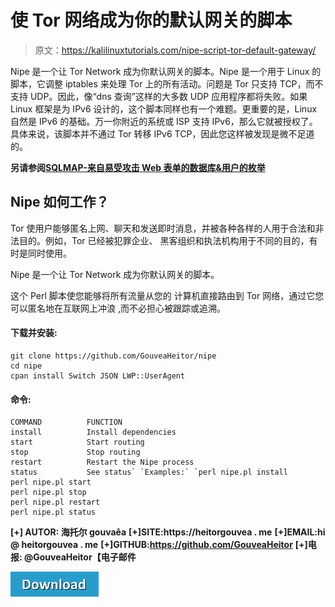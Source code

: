 # 使 Tor 网络成为你的默认网关的脚本

> 原文：<https://kalilinuxtutorials.com/nipe-script-tor-default-gateway/>

Nipe 是一个让 Tor Network 成为你默认网关的脚本。Nipe 是一个用于 Linux 的脚本，它调整 iptables 来处理 Tor 上的所有活动。问题是 Tor 只支持 TCP，而不支持 UDP。因此，像“dns 查询”这样的大多数 UDP 应用程序都将失败。如果 Linux 框架是为 IPv6 设计的，这个脚本同样也有一个难题。更重要的是，Linux 自然是 IPv6 的基础。万一你附近的系统或 ISP 支持 IPv6，那么它就被授权了。具体来说，该脚本并不通过 Tor 转移 IPv6 TCP，因此您这样被发现是微不足道的。

**另请参阅[SQLMAP-来自易受攻击 Web 表单的数据库&用户的枚举](https://kalilinuxtutorials.com/sqlmap2/)**

## **Nipe 如何工作？**

Tor 使用户能够匿名上网、聊天和发送即时消息，并被各种各样的人用于合法和非法目的。例如，Tor 已经被犯罪企业、
黑客组织和执法机构用于不同的目的，有时是同时使用。

Nipe 是一个让 Tor Network 成为你默认网关的脚本。

这个 Perl 脚本使您能够将所有流量从您的
计算机直接路由到 Tor 网络，通过它您可以匿名地在互联网上冲浪
,而不必担心被跟踪或追溯。

#### 下载并安装:

```
git clone https://github.com/GouveaHeitor/nipe
cd nipe
cpan install Switch JSON LWP::UserAgent
```

#### 命令:

```
COMMAND          FUNCTION
install          Install dependencies
start            Start routing
stop             Stop routing
restart          Restart the Nipe process
status           See status` `Examples:` `perl nipe.pl install
perl nipe.pl start
perl nipe.pl stop
perl nipe.pl restart
perl nipe.pl status
```

**[+] AUTOR: 海托尔 gouvaêa**
**[+]SITE:https://heitorgouvea . me**
**[+]EMAIL:hi @ heitorgouvea . me**
**[+]GITHUB:https://github.com/GouveaHeitor**
**[+]电报: @GouveaHeitor【电子邮件**

[![](img/d861a9096555aeb1980fc054015933d7.png)](https://github.com/GouveaHeitor/nipe)